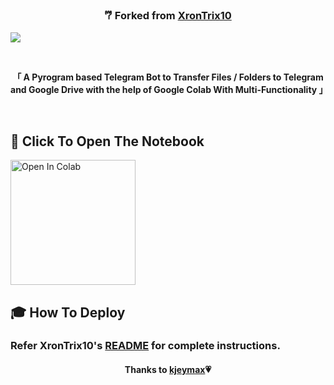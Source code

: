 
<h3 align="center">‎𐂐 Forked from <a href="https://github.com/XronTrix10/Telegram-Leecher">XronTrix10</a></h3>

![](https://user-images.githubusercontent.com/125879861/255391401-371f3a64-732d-4954-ac0f-4f093a6605e1.png)

<br>

<p align="center"><strong>「 A Pyrogram based Telegram Bot to Transfer Files / Folders to Telegram and Google Drive with the help of Google Colab With Multi-Functionality 」</strong></p>

<br>

## **📖 Click To Open The Notebook**

<a href="https://colab.research.google.com/drive/1s3cnR24yghtJk6y1bYFlo-YSRCDki69v?usp=sharing" target="_parent"><img src="https://user-images.githubusercontent.com/125879861/255389999-a0d261cf-893a-46a7-9a3d-2bb52811b997.png" alt="Open In Colab" width=200px/></a>


## 🎓 **How To Deploy**

<h3>Refer XronTrix10's <a href="https://github.com/XronTrix10/Telegram-Leecher/blob/main/README.md">README</a> for complete instructions.</h3>

<h4 align="center">Thanks to <a href="https://github.com/kjeymax/Telegram-Leecher">kjeymax</a>💗</h4>
